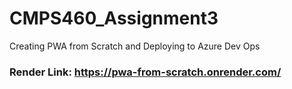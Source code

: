 # CMPS460_Assignment3
Creating PWA from Scratch and Deploying to Azure Dev Ops

### Render Link: https://pwa-from-scratch.onrender.com/

